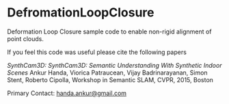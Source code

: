 # DefromationLoopClosure
Deformation Loop Closure sample code to enable non-rigid alignment of point clouds. 

If you feel this code was useful please cite the following papers 

*SynthCam3D: SynthCam3D: Semantic Understanding With Synthetic Indoor Scenes*
Ankur Handa, Viorica Patraucean, Vijay Badrinarayanan, Simon Stent, Roberto Cipolla, 
Workshop in Semantic SLAM, CVPR, 2015, Boston

Primary Contact:
handa.ankur@gmail.com
